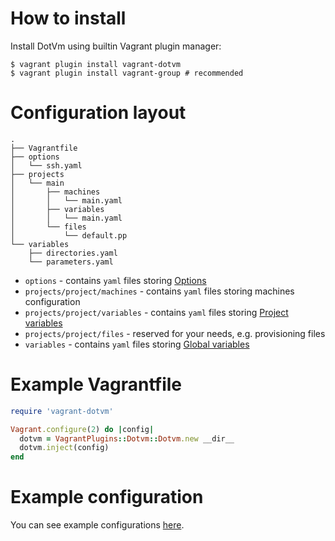 # How to install
Install DotVm using builtin Vagrant plugin manager:
```
$ vagrant plugin install vagrant-dotvm
$ vagrant plugin install vagrant-group # recommended
```

# Configuration layout
```text
.
├── Vagrantfile
├── options
│   └── ssh.yaml
├── projects
│   └── main
│       ├── machines
│       │   └── main.yaml
│       ├── variables
│       │   └── main.yaml
│       └── files
│           └── default.pp
└── variables
    ├── directories.yaml
    └── parameters.yaml
```

* `options` - contains `yaml` files storing [Options](options.md)
* `projects/project/machines` - contains `yaml` files storing machines configuration
* `projects/project/variables` - contains `yaml` files storing [Project variables](variables.md#project-variables)
* `projects/project/files` - reserved for your needs, e.g. provisioning files
* `variables` - contains `yaml` files storing [Global variables](variables.md#global-variables)

# Example Vagrantfile
```ruby
require 'vagrant-dotvm'

Vagrant.configure(2) do |config|
  dotvm = VagrantPlugins::Dotvm::Dotvm.new __dir__
  dotvm.inject(config)
end
```

# Example configuration
You can see example configurations [here](https://github.com/vagrant-dotvm/examples).
